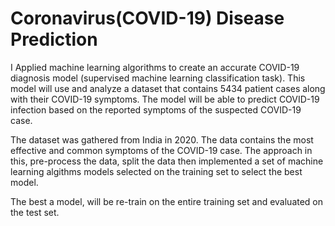# Coronavirus(COVID-19) Disease Prediction

I Applied machine learning algorithms to create an accurate COVID-19 diagnosis model (supervised machine learning classification task). This model will use and analyze a dataset that contains 5434 patient cases along with their COVID-19 symptoms. The model will be able to predict COVID-19 infection based on the reported symptoms of the suspected COVID-19 case.


The dataset was gathered from India in 2020. The data contains the most effective and common symptoms of the 
COVID-19 case. The approach in this, pre-process the data, split the data then implemented a set of machine learning algithms models selected on the training set to select the best model.  

The best a model, will be re-train on the entire training set and evaluated on the test set.
